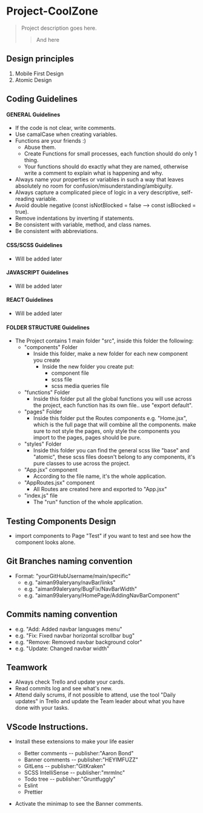 # Project-CoolZone

> Project description goes here.
>
> > And here

## Design principles

1.  Mobile First Design
2.  Atomic Design

## Coding Guidelines

#### GENERAL Guidelines

-   If the code is not clear, write comments.
-   Use camalCase when creating variables.
-   Functions are your friends :)
    -   Abuse them.
    -   Create Functions for small processes, each function should do only 1 thing.
    -   Your functions should do exactly what they are named, otherwise write a comment to explain what is happening and why.
-   Always name your properties or variables in such a way that leaves absolutely no room for confusion/misunderstanding/ambiguity.
-   Always capture a complicated piece of logic in a very descriptive, self-reading variable.
-   Avoid double negative (const isNotBlocked = false --> const isBlocked = true).
-   Remove indentations by inverting if statements.
-   Be consistent with variable, method, and class names.
-   Be consistent with abbreviations.

#### CSS/SCSS Guidelines

-   Will be added later

#### JAVASCRIPT Guidelines

-   Will be added later

#### REACT Guidelines

-   Will be added later

#### FOLDER STRUCTURE Guidelines

-   The Project contains 1 main folder "src", inside this folder the following:
    -   "components" Folder
        -   Inside this folder, make a new folder for each new component you create
            -   Inside the new folder you create put:
                -   component file
                -   scss file
                -   scss media queries file
    -   "functions" Folder
        -   Inside this folder put all the global functions you will use across the project, each function has its own file.. use "export default".
    -   "pages" Folder
        -   Inside this folder put the Routes components e.g. "Home.jsx", which is the full page that will combine all the components. make sure to not style the pages, only style the components you import to the pages, pages should be pure.
    -   "styles" Folder
        -   Inside this folder you can find the general scss like "base" and "atomic", these scss files doesn't belong to any components, it's pure classes to use across the project.
    -   "App.jsx" component
        -   According to the file name, it's the whole application.
    -   "AppRoutes.jsx" component
        -   All Routes are created here and exported to "App.jsx"
    -   "index.js" file
        -   The "run" function of the whole application.

## Testing Components Design

-   import components to Page "Test" if you want to test and see how the component looks alone.

## Git Branches naming convention

-   Format: "yourGitHubUsername/main/specific"
    -   e.g. "aiman99aleryany/navBar/links"
    -   e.g. "aiman99aleryany/BugFix/NavBarWidth"
    -   e.g. "aiman99aleryany/HomePage/AddingNavBarComponent"

## Commits naming convention

-   e.g. "Add: Added navbar languages menu"
-   e.g. "Fix: Fixed navbar horizontal scrollbar bug"
-   e.g. "Remove: Removed navbar background color"
-   e.g. "Update: Changed navbar width"

## Teamwork

-   Always check Trello and update your cards.
-   Read commits log and see what's new.
-   Attend daily scrums, if not possible to attend, use the tool "Daily updates" in Trello and update the Team leader about what you have done with your tasks.

## VScode Instructions.

-   Install these extensions to make your life easier

    -   Better comments -- publisher:"Aaron Bond"
    -   Banner comments -- publisher:"HEYIMFUZZ"
    -   GitLens -- publisher:"GitKraken"
    -   SCSS IntelliSense -- publisher:"mrmlnc"
    -   Todo tree -- publisher:"Gruntfuggly"
    -   Eslint
    -   Prettier

-   Activate the minimap to see the Banner comments.
